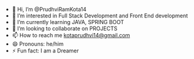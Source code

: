 - 👋 Hi, I’m @PrudhviRamKota14
- 👀 I’m interested in Full Stack Development and Front End development 
- 🌱 I’m currently learning JAVA, SPRING BOOT
- 💞️ I’m looking to collaborate on PROJECTS
- 📫 How to reach me kotaprudhvi14@gmail.com
- 😄 Pronouns: he/him
- ⚡ Fun fact: I am a Dreamer

<!---
PrudhviRamKota14/PrudhviRamKota14 is a ✨ special ✨ repository because its `README.md` (this file) appears on your GitHub profile.
You can click the Preview link to take a look at your changes.
--->
